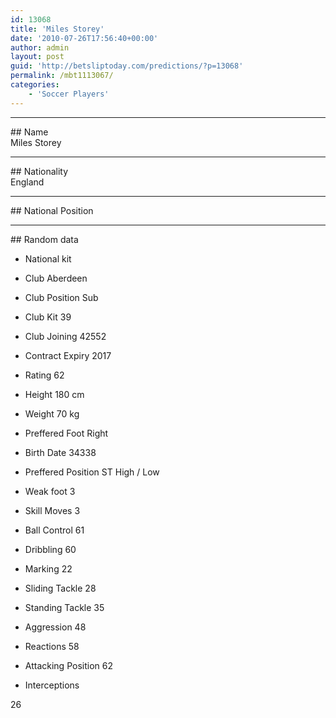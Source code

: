 ```yaml
---
id: 13068
title: 'Miles Storey'
date: '2010-07-26T17:56:40+00:00'
author: admin
layout: post
guid: 'http://betsliptoday.com/predictions/?p=13068'
permalink: /mbt1113067/
categories:
    - 'Soccer Players'
---
```


- - - - - -

\## Name  
 Miles Storey

- - - - - -

\## Nationality  
 England

- - - - - -

\## National Position

- - - - - -

\## Random data

- National kit
- Club
 Aberdeen

- Club Position
 Sub

- Club Kit
 39

- Club Joining
 42552

- Contract Expiry
 2017

- Rating
 62

- Height
 180 cm

- Weight
 70 kg

- Preffered Foot
 Right

- Birth Date
 34338

- Preffered Position
 ST High / Low

- Weak foot
 3

- Skill Moves
 3

- Ball Control
 61

- Dribbling
 60

- Marking
 22

- Sliding Tackle
 28

- Standing Tackle
 35

- Aggression
 48

- Reactions
 58

- Attacking Position
 62

- Interceptions

 26